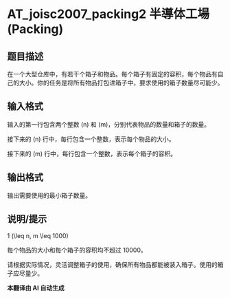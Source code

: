 # AT_joisc2007_packing2 半導体工場 (Packing)

## 题目描述

在一个大型仓库中，有若干个箱子和物品。每个箱子有固定的容积，每个物品有自己的大小。你的任务是将所有物品打包进箱子中，要求使用的箱子数量尽可能少。

## 输入格式

输入的第一行包含两个整数 \(n\) 和 \(m\)，分别代表物品的数量和箱子的数量。

接下来的 \(n\) 行中，每行包含一个整数，表示每个物品的大小。

接下来的 \(m\) 行中，每行包含一个整数，表示每个箱子的容积。

## 输出格式

输出需要使用的最小箱子数量。

## 说明/提示

1 \(\leq n, m \leq 1000\)

每个物品的大小和每个箱子的容积均不超过 10000。

请根据实际情况，灵活调整箱子的使用，确保所有物品都能被装入箱子。使用的箱子应尽量少。

 **本翻译由 AI 自动生成**